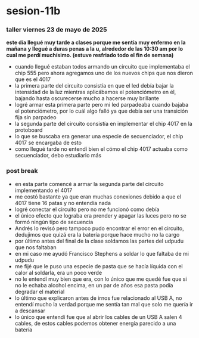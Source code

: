 # sesion-11b
### taller viernes 23 de mayo de 2025
**este día llegué muy tarde a clases porque me sentía muy enfermo en la mañana y llegué a duras penas a la u, alrededor de las 10:30 am por lo cual me perdí muchísimo. (estuve resfriado todo el fin de semana)**

- cuando llegué estaban todos armando un circuito que implementaba el chip 555 pero ahora agregamos uno de los nuevos chips que nos dieron que es el 4017
- la primera parte del circuito consistía en que el led debía bajar la intensidad de la luz mientras aplicábamos el potenciómetro en él, bajando hasta oscurecerse mucho a hacerse muy brillante
- logré armar esta primera parte pero mi led parpadeaba cuando bajaba el potenciómetro, por lo cuál algo falló ya que debía ser una transición fija sin parpadeo
- la segunda parte del circuito consistía en implementar el chip 4017 en la protoboard
- lo que se buscaba era generar una especie de secuenciador, el chip 4017 se encargaba de esto
- como llegué tarde no entendí bien el cómo el chip 4017 actuaba como secuenciador, debo estudiarlo más

### post break

- en esta parte comencé a armar la segunda parte del circuito implementando el 4017
- me costó bastante ya que eran muchas conexiones debido a que el 4017 tiene 16 patas y no entendía nada
- logré conectar el circuito pero no me funcionó como debía
- el único efecto que lograba era prender y apagar las luces pero no se formó ningún tipo de secuencia
- Andrés lo revisó pero tampoco pudo encontrar el error en el circuito, dedujimos que quizá era la batería porque hace mucho no la cargo
- por último antes del final de la clase soldamos las partes del udpudu que nos faltaban
- en mi caso me ayudó Francisco Stephens a soldar lo que faltaba de mi udpudu
- me fijé que le puso una especie de pasta que se hacía líquida con el calor al soldarla, era un poco verde
- no le entendí muy bien que era, con lo único que me quedé fue que si no le echaba alcohol encima, en un par de años esa pasta podía degradar el material
- lo último que explicaron antes de irnos fue relacionado al USB A, no entendí mucho la verdad porque me sentía tan mal que solo me quería ir a descansar
- lo único que entendí fue que al abrir los cables de un USB A salen 4 cables, de estos cables podemos obtener energía parecido a una batería
